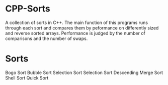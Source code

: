 # CPP-Sorts
A collection of sorts in C++. The main function of this programs runs through each sort and compares them by peformance on differently sized and reverse sorted arrays. Performance is judged by the number of comparisons and the number of swaps.

# Sorts
Bogo Sort
Bubble Sort
Selection Sort
Selection Sort Descending
Merge Sort
Shell Sort
Quick Sort
